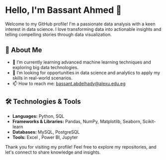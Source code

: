 # Hello, I'm Bassant Ahmed 👋

Welcome to my GitHub profile! I'm a passionate data analysis with a keen interest in data science. I love transforming data into actionable insights and telling compelling stories through data visualization.

## 🚀 About Me

- 🌱 I’m currently learning advanced machine learning techniques and exploring big data technologies.
- 💼 I’m looking for opportunities in data science and analytics to apply my skills in real-world scenarios.
- 📫 How to reach me: bassant.abdelhady@alexu.edu.eg

## 🛠️ Technologies & Tools

- **Languages:** Python, SQL
- **Frameworks & Libraries:** Pandas, NumPy, Matplotlib, Seaborn, Scikit-learn
- **Databases:** MySQL, PostgreSQL
- **Tools:** Excel , Power BI, Jupyter 

Thank you for visiting my profile! Feel free to explore my repositories, and let's connect to share knowledge and insights.
<!---
BassantSabra/BassantSabra is a ✨ special ✨ repository because its `README.md` (this file) appears on your GitHub profile.
You can click the Preview link to take a look at your changes.
--->
